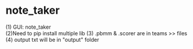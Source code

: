 # note_taker
(1) GUI: note_taker     
(2)Need to pip install multiple lib
(3) .pbmm & .scorer are in teams >> files
(4) output txt will be in "output" folder
